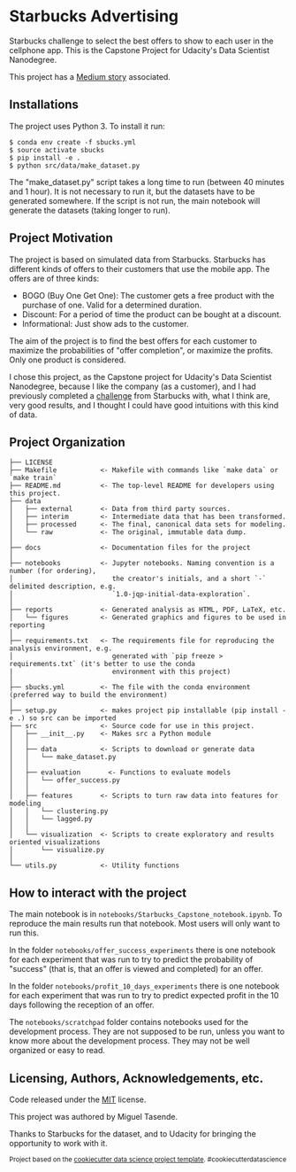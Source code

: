 # Starbucks Advertising
Starbucks challenge to select the best offers to show to each user in the cellphone app. This is the Capstone Project for Udacity's Data Scientist Nanodegree.

This project has a [Medium story](https://medium.com/@miguel.tasende/starbucks-offer-optimization-adb323ca32b5) associated.

## Installations
The project uses Python 3.
To install it run:
```
$ conda env create -f sbucks.yml
$ source activate sbucks
$ pip install -e .
$ python src/data/make_dataset.py
```
The "make_dataset.py" script takes a long time to run (between 40 minutes and 1 hour). It is not necessary to run it, but the datasets have to be generated somewhere. If the script is not run, the main notebook will generate the datasets (taking longer to run).

## Project Motivation
The project is based on simulated data from Starbucks. Starbucks has different kinds of offers to their customers that use the mobile app. The offers are of three kinds:
 - BOGO (Buy One Get One): The customer gets a free product with the purchase of one. Valid for a determined duration.
 - Discount: For a period of time the product can be bought at a discount.
 - Informational: Just show ads to the customer.

The aim of the project is to find the best offers for each customer to maximize the probabilities of "offer completion", or maximize the profits. Only one product is considered.

I chose this project, as the Capstone project for Udacity's Data Scientist Nanodegree, because I like the company (as a customer), and I had previously completed a [challenge](https://github.com/mtasende/data-scientist-nanodegree/blob/master/projects/p04_starbucks/Starbucks.ipynb) from Starbucks with, what I think are, very good results, and I thought I could have good intuitions with this kind of data.

## Project Organization

    ├── LICENSE
    ├── Makefile           <- Makefile with commands like `make data` or `make train`
    ├── README.md          <- The top-level README for developers using this project.
    ├── data
    │   ├── external       <- Data from third party sources.
    │   ├── interim        <- Intermediate data that has been transformed.
    │   ├── processed      <- The final, canonical data sets for modeling.
    │   └── raw            <- The original, immutable data dump.
    │
    ├── docs               <- Documentation files for the project
    │
    ├── notebooks          <- Jupyter notebooks. Naming convention is a number (for ordering),
    │                         the creator's initials, and a short `-` delimited description, e.g.
    │                         `1.0-jqp-initial-data-exploration`.
    │
    ├── reports            <- Generated analysis as HTML, PDF, LaTeX, etc.
    │   └── figures        <- Generated graphics and figures to be used in reporting
    │
    ├── requirements.txt   <- The requirements file for reproducing the analysis environment, e.g.
    │                         generated with `pip freeze > requirements.txt` (it's better to use the conda
    |                         environment with this project)
    │
    ├── sbucks.yml         <- The file with the conda environment (preferred way to build the environment)
    │
    ├── setup.py           <- makes project pip installable (pip install -e .) so src can be imported
    ├── src                <- Source code for use in this project.
    │   ├── __init__.py    <- Makes src a Python module
    │   │
    │   ├── data           <- Scripts to download or generate data
    │   │   └── make_dataset.py
    │   │
    │   ├── evaluation       <- Functions to evaluate models
    │   │   └── offer_success.py
    │   │
    │   ├── features       <- Scripts to turn raw data into features for modeling
    │   │   └── clustering.py
    │   │   └── lagged.py
    │   │
    │   └── visualization  <- Scripts to create exploratory and results oriented visualizations
    │       └── visualize.py
    │
    └── utils.py           <- Utility functions


## How to interact with the project
The main notebook is in `notebooks/Starbucks_Capstone_notebook.ipynb`. To reproduce the main results run that notebook. Most users will only want to run this.

In the folder `notebooks/offer_success_experiments` there is one notebook for each experiment that was run to try to predict the probability of "success" (that is, that an offer is viewed and completed) for an offer.

In the folder `notebooks/profit_10_days_experiments` there is one notebook for each experiment that was run to try to predict expected profit in the 10 days following the reception of an offer.

The `notebooks/scratchpad` folder contains notebooks used for the development process. They are not supposed to be run, unless you want to know more about the development process. They may not be well organized or easy to read.

## Licensing, Authors, Acknowledgements, etc.
Code released under the [MIT](https://github.com/mtasende/starbucks-advertising/blob/master/LICENSE) license.

This project was authored by Miguel Tasende.

Thanks to Starbucks for the dataset, and to Udacity for bringing the opportunity to work with it.

<p><small>Project based on the <a target="_blank" href="https://drivendata.github.io/cookiecutter-data-science/">cookiecutter data science project template</a>. #cookiecutterdatascience</small></p>
